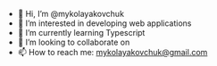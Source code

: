 - 👋 Hi, I’m @mykolayakovchuk
- 👀 I’m interested in developing web applications
- 🌱 I’m currently learning Typescript
- 💞️ I’m looking to collaborate on 
- 📫 How to reach me: mykolayakovchuk@gmail.com

<!---
mykolayakovchuk/mykolayakovchuk is a ✨ special ✨ repository because its `README.md` (this file) appears on your GitHub profile.
You can click the Preview link to take a look at your changes.
--->

